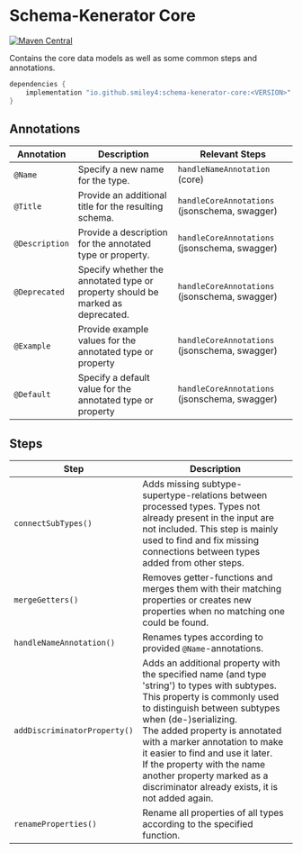 # Schema-Kenerator Core

[![Maven Central](https://maven-badges.herokuapp.com/maven-central/io.github.smiley4/schema-kenerator-core/badge.svg)](https://maven-badges.herokuapp.com/maven-central/io.github.smiley4/schema-kenerator-core)

Contains the core data models as well as some common steps and annotations.

```kotlin
dependencies {
    implementation "io.github.smiley4:schema-kenerator-core:<VERSION>"
}
```

## Annotations

| Annotation     | Description                                                                    | Relevant Steps                                |
|----------------|--------------------------------------------------------------------------------|-----------------------------------------------|
| `@Name`        | Specify a new name for the type.                                               | `handleNameAnnotation` (core)                 |
| `@Title`       | Provide an additional title for the resulting schema.                          | `handleCoreAnnotations` (jsonschema, swagger) |
| `@Description` | Provide a description for the annotated type or property.                      | `handleCoreAnnotations` (jsonschema, swagger) |
| `@Deprecated`  | Specify whether the annotated type or property should be marked as deprecated. | `handleCoreAnnotations` (jsonschema, swagger) |
| `@Example`     | Provide example values for the annotated type or property                      | `handleCoreAnnotations` (jsonschema, swagger) |
| `@Default`     | Specify a default value for the annotated type or property                     | `handleCoreAnnotations` (jsonschema, swagger) |

## Steps

| Step                         | Description                                                                                                                                                                                                                                                                                                                                                                                                        |
|------------------------------|--------------------------------------------------------------------------------------------------------------------------------------------------------------------------------------------------------------------------------------------------------------------------------------------------------------------------------------------------------------------------------------------------------------------|
| `connectSubTypes()`          | Adds missing subtype-supertype-relations between processed types. Types not already present in the input are not included. This step is mainly used to find and fix missing connections between types added from other steps.                                                                                                                                                                                      |
| `mergeGetters()`             | Removes getter-functions and merges them with their matching properties or creates new properties when no matching one could be found.                                                                                                                                                                                                                                                                             |
| `handleNameAnnotation()`     | Renames types according to provided `@Name`-annotations.                                                                                                                                                                                                                                                                                                                                                           |
| `addDiscriminatorProperty()` | Adds an additional property with the specified name (and type 'string') to types with subtypes. This property is commonly used to distinguish between subtypes when (de-)serializing.<br/>The added property is annotated with a marker annotation to make it easier to find and use it later.<br/>If the property with the name another property marked as a discriminator already exists, it is not added again. |
| `renameProperties()`         | Rename all properties of all types according to the specified function.                                                                                                                                                                                                                                                                                                                                            |
